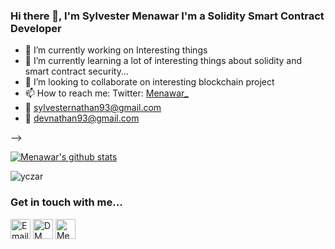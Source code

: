 ### Hi there 👋, I'm Sylvester Menawar I'm a Solidity Smart Contract Developer

- 🔭 I’m currently working on Interesting things
- 🌱 I’m currently learning a lot of interesting things about solidity and smart contract security...
- 👯 I’m looking to collaborate on interesting blockchain project
- 📫 How to reach me: Twitter: [Menawar\_](https://twitter.com/Menawar_)
- 📩 sylvesternathan93@gmail.com
- 📩 devnathan93@gmail.com

-->

[![Menawar's github stats](https://github-readme-stats.vercel.app/api?username=menawar&show_icons=true&theme=radical&hide=stars)](https://github.com/menawar/)<p><img align="center" src="https://github-readme-streak-stats.herokuapp.com/?user=menawar&" alt="yczar" /></p>

### Get in touch with me...

[<img src='https://image.flaticon.com/icons/svg/2965/2965306.svg' width='32' title='Email Me!'>](mailto://sylvesternathan93@gmail.com)
[<img src='https://image.flaticon.com/icons/svg/1409/1409937.svg' width='32' title='DM Me!'>](https://twitter.com/Menawar_)
[<img src='https://image.flaticon.com/icons/svg/1409/1409945.svg' width='32' title='Message Me!'>](https://www.linkedin.com/in/sylvester-menawar-602746191/)
